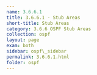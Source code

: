 ```yaml
---
name: 3.6.6.1
title: 3.6.6.1 - Stub Areas
short-title: Stub Areas
category: 3.6.6 OSPF Stub Areas
collection: ospf
layout: page
exam: both
sidebar: ospf\_sidebar
permalink: 3.6.6.1.html
folder: ospf
---
```


